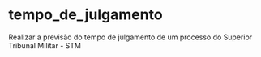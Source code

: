 # tempo_de_julgamento
Realizar a previsão do tempo de julgamento de um processo do Superior Tribunal Militar - STM
